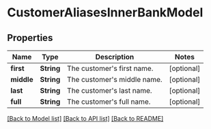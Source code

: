 # CustomerAliasesInnerBankModel

## Properties
Name | Type | Description | Notes
------------ | ------------- | ------------- | -------------
**first** | **String** | The customer&#39;s first name. | [optional] 
**middle** | **String** | The customer&#39;s middle name. | [optional] 
**last** | **String** | The customer&#39;s last name. | [optional] 
**full** | **String** | The customer&#39;s full name. | [optional] 

[[Back to Model list]](../README.md#documentation-for-models) [[Back to API list]](../README.md#documentation-for-api-endpoints) [[Back to README]](../README.md)


